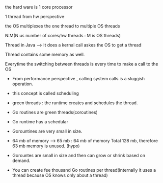 the hard ware is 1 core processor

1 thread from hw perspective

the OS multiplexes the one thread to multiple OS threads

N:M(N us number of cores/hw threads : M is OS threads)

Thread in Java --> It does a kernal call askes the OS to get a thread

Thread contains some memory as well.

Everytime the switching between threads is every time to make a call to the OS

- From performance perspective , calling system calls is a sluggish operation.

- this concept is called scheduling

- green threads : the runtime creates and schedules the thread.

- Go routines are green threads(coroutines)
- Go runtime has a schedular
- Gorountines are very small in size.

- 64 mb of memory --> 65 mb : 64 mb of memory Total 128 mb, therefore 63 mb memory is unused. (hypo)
- Gorountes are small in size and then can grow or shrink based on demand.
- You can create fee thousand Go routines per thread(internally it uses a thread because OS knows only about a thread)